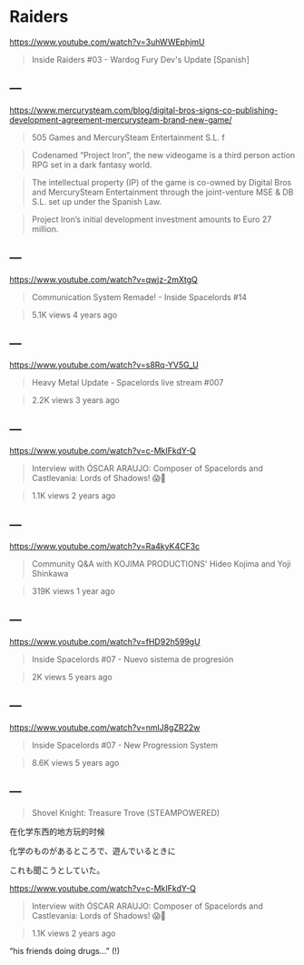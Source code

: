 # Raiders


https://www.youtube.com/watch?v=3uhWWEphjmU

> Inside Raiders #03 - Wardog Fury Dev's Update [Spanish]


## —

https://www.mercurysteam.com/blog/digital-bros-signs-co-publishing-development-agreement-mercurysteam-brand-new-game/

> 505 Games and MercurySteam Entertainment S.L. f

> Codenamed “Project Iron”, the new videogame is a third person action RPG set in a dark fantasy world.

> The intellectual property (IP) of the game is co-owned by Digital Bros and MercurySteam Entertainment through the joint-venture MSE & DB S.L. set up under the Spanish Law.

> Project Iron’s initial development investment amounts to Euro 27 million.


## —

https://www.youtube.com/watch?v=qwjz-2mXtgQ

> Communication System Remade! - Inside Spacelords #14

> 5.1K views 4 years ago



## —

https://www.youtube.com/watch?v=s8Rq-YV5G_U

> Heavy Metal Update - Spacelords live stream #007 

> 2.2K views 3 years ago


## —

https://www.youtube.com/watch?v=c-MkIFkdY-Q

> Interview with ÓSCAR ARAUJO: Composer of Spacelords and Castlevania: Lords of Shadows! 😱💜

> 1.1K views 2 years ago

## —

https://www.youtube.com/watch?v=Ra4kyK4CF3c

> Community Q&A with KOJIMA PRODUCTIONS' Hideo Kojima and Yoji Shinkawa

> 319K views 1 year ago



## —

https://www.youtube.com/watch?v=fHD92h599gU

> Inside Spacelords #07 - Nuevo sistema de progresión

> 2K views 5 years ago


## —

https://www.youtube.com/watch?v=nmlJ8gZR22w

> Inside Spacelords #07 - New Progression System

> 8.6K views 5 years ago

## —

> Shovel Knight: Treasure Trove (STEAMPOWERED)

在化学东西的地方玩的时候

化学のものがあるところで、遊んでいるときに

これも聞こうとしていた。

https://www.youtube.com/watch?v=c-MkIFkdY-Q

> Interview with ÓSCAR ARAUJO: Composer of Spacelords and Castlevania: Lords of Shadows! 😱💜

> 1.1K views 2 years ago

“his friends doing drugs…” (!)


